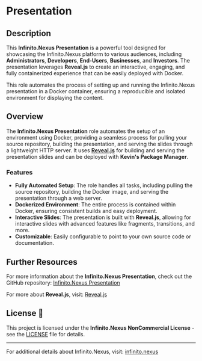 # Presentation

## Description

This **Infinito.Nexus Presentation** is a powerful tool designed for showcasing the Infinito.Nexus platform to various audiences, including **Administrators**, **Developers**, **End-Users**, **Businesses**, and **Investors**. The presentation leverages **Reveal.js** to create an interactive, engaging, and fully containerized experience that can be easily deployed with Docker.

This role automates the process of setting up and running the Infinito.Nexus presentation in a Docker container, ensuring a reproducible and isolated environment for displaying the content.

## Overview

The **Infinito.Nexus Presentation** role automates the setup of an environment using Docker, providing a seamless process for pulling your source repository, building the presentation, and serving the slides through a lightweight HTTP server. It uses **[Reveal.js](https://revealjs.com/)** for building and serving the presentation slides and can be deployed with **Kevin's Package Manager**.

### Features

- **Fully Automated Setup**: The role handles all tasks, including pulling the source repository, building the Docker image, and serving the presentation through a web server.
- **Dockerized Environment**: The entire process is contained within Docker, ensuring consistent builds and easy deployment.
- **Interactive Slides**: The presentation is built with **Reveal.js**, allowing for interactive slides with advanced features like fragments, transitions, and more.
- **Customizable**: Easily configurable to point to your own source code or documentation.

## Further Resources

For more information about the **Infinito.Nexus Presentation**, check out the GitHub repository: [Infinito.Nexus Presentation](https://s.infinito.nexus/code-presentation)

For more about **Reveal.js**, visit: [Reveal.js](https://revealjs.com/)

## License 📄

This project is licensed under the **Infinito.Nexus NonCommercial License** - see the [LICENSE](LICENSE) file for details.

---

For additional details about Infinito.Nexus, visit: [infinito.nexus](https://infinito.nexus)
